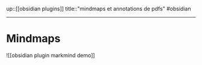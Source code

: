 up::[[obsidian plugins]]
title::"mindmaps et annotations de pdfs"
#obsidian 

----

# Mindmaps

![[obsidian plugin markmind demo]]
